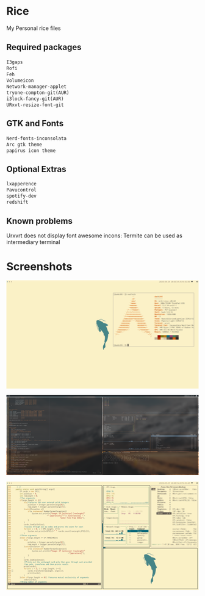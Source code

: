# Rice 
My Personal rice files

## Required packages
    I3gaps
    Rofi 
    Feh
    Volumeicon
    Network-manager-applet
    tryone-compton-git(AUR)
    i3lock-fancy-git(AUR)
    URxvt-resize-font-git
## GTK and Fonts 
    Nerd-fonts-inconsolata 
    Arc gtk theme
    papirus icon theme    
## Optional Extras
    lxapperence
    Pavucontrol 
    spotify-dev 
    redshift


## Known problems 
Urxvrt does not display font awesome incons:
    Termite can be used as intermediary terminal  
# Screenshots

![first screenshot](screen01.png)

![second screenshot](screen02.png)

![third screenshot](screen03.png)
